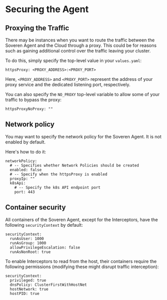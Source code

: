 # Securing the Agent

## Proxying the Traffic

There may be instances when you want to route the traffic between the Soveren Agent and the Cloud through a proxy. This could be for reasons such as gaining additional control over the traffic leaving your cluster.

To do this, simply specify the top-level value in your `values.yaml`:

```shell
httpsProxy: <PROXY_ADDRESS>:<PROXY_PORT>
```

Here, `<PROXY_ADDRESS>` and `<PROXY_PORT>` represent the address of your proxy service and the dedicated listening port, respectively.

You can also specify the `NO_PROXY` top-level variable to allow some of your traffic to bypass the proxy:

```shell
httpsProxyNoProxy: ""
```

## Network policy

You may want to specify the network policy for the Soveren Agent. It is not enabled by default.

Here's how to do it:

```shell
networkPolicy:
  # -- Specifies whether Network Policies should be created
  enabled: false
  # -- Specify when the httpsProxy is enabled
  proxyIp: ""
  k8sApi:
    # -- Specify the k8s API endpoint port
    port: 443
```

## Container security

All containers of the Soveren Agent, except for the Interceptors, have the following `securityContext` by default:

```shell
securityContext:
  runAsUser: 1000
  runAsGroup: 1000
  allowPrivilegeEscalation: false
  runAsNonRoot: true
```

To enable Interceptors to read from the host, their containers require the following permissions (modifying these might disrupt traffic interception):

```shell
securityContext:
  privileged: true
  dnsPolicy: ClusterFirstWithHostNet
  hostNetwork: true
  hostPID: true
```